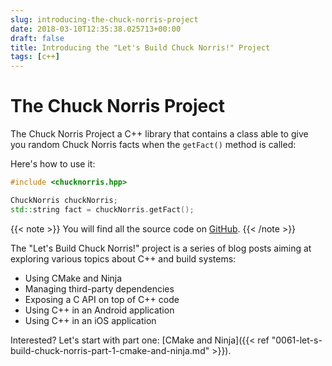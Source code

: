 ```yaml
---
slug: introducing-the-chuck-norris-project
date: 2018-03-10T12:35:38.025713+00:00
draft: false
title: Introducing the "Let's Build Chuck Norris!" Project
tags: [c++]
---
```


# The Chuck Norris Project

The Chuck Norris Project a C++ library that contains a class able to give you random Chuck Norris facts when the `getFact()` method is called:

Here's how to use it:

```c++
#include <chucknorris.hpp>

ChuckNorris chuckNorris;
std::string fact = chuckNorris.getFact();
```

{{< note >}}
You will find all the source code on [GitHub](https://github.com/dmerejkowsky/chucknorris).
{{< /note >}}


The "Let's Build Chuck Norris!" project is a series of blog posts aiming at exploring various topics about C++ and build systems:


* Using CMake and Ninja
* Managing third-party dependencies
* Exposing a C API on top of C++ code
* Using C++ in an Android application
* Using C++ in an iOS application


Interested? Let's start with part one: [CMake and Ninja]({{< ref "0061-let-s-build-chuck-norris-part-1-cmake-and-ninja.md" >}}).
